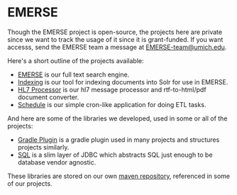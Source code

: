 # EMERSE

Though the EMERSE project is open-source, the projects here are private since we want to track the usage of it since it is grant-funded.  If you want accesss, send the EMERSE team a message at EMERSE-team@umich.edu.

Here's a short outline of the projects available:

* [EMERSE](https://github.com/project-emerse/emerse) is our full text search engine.
* [Indexing](https://github.com/project-emerse/indexing) is our tool for indexing documents into Solr for use in EMERSE.
* [HL7 Processor](https://github.com/project-emerse/hl7-processor) is our hl7 message processor and rtf-to-html/pdf document converter.
* [Schedule](https://github.com/project-emerse/schedule) is our simple cron-like application for doing ETL tasks.

And here are some of the libraries we developed, used in some or all of the projects:

* [Gradle Plugin](https://github.com/project-emerse/gradle-plugin) is a gradle plugin used in many projects and structures projects similarly.
* [SQL](https://github.com/project-emerse/sql) is a slim layer of JDBC which abstracts SQL just enough to be database vendor agnostic.

These libraries are stored on our own [maven repository](https://project-emerse.org/repo/), referenced in some of our projects.
